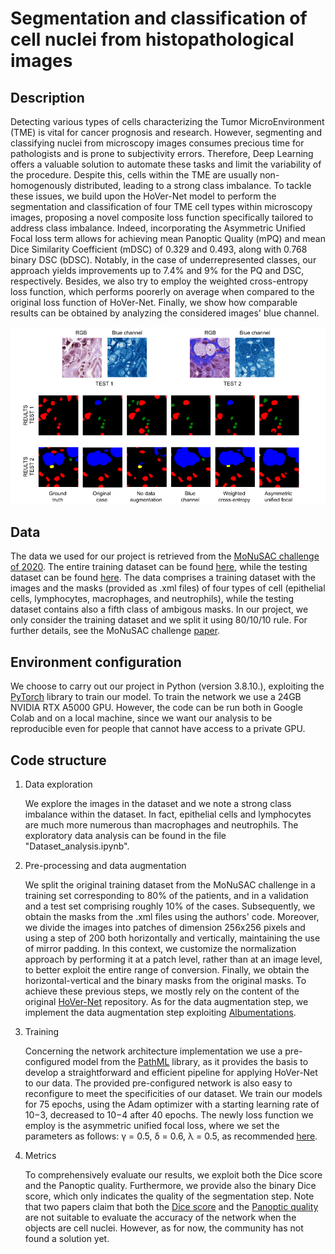 # Segmentation and classification of cell nuclei from histopathological images

## Description

Detecting various types of cells characterizing the Tumor MicroEnvironment (TME) is vital for cancer prognosis and research. However, segmenting and classifying nuclei from microscopy images consumes precious time for pathologists and is prone to subjectivity errors. Therefore, Deep Learning offers a valuable solution to automate these tasks and limit the variability of the procedure. Despite this, cells within the TME are usually non-homogenously distributed, leading to a strong class imbalance.
To tackle these issues, we build upon the HoVer-Net model to perform the segmentation and classification of four TME cell types within microscopy images, proposing a novel composite loss function specifically tailored to address class imbalance. Indeed, incorporating the Asymmetric Unified Focal loss term allows for achieving mean Panoptic Quality (mPQ) and mean Dice Similarity Coefficient (mDSC) of 0.329 and 0.493, along with 0.768 binary DSC (bDSC). Notably, in the case of underrepresented classes, our approach yields improvements up to 7.4\% and 9\% for the PQ and DSC, respectively. Besides, we also try to employ the weighted cross-entropy loss function, which performs poorerly on average when compared to the original loss function of HoVer-Net. Finally, we show how comparable results can be obtained by analyzing the considered images' blue channel.

![Comparison of the different employed loss functions using two random patches](Comparison.png)

## Data

The data we used for our project is retrieved from the [MoNuSAC challenge of 2020][1]. The entire training dataset can be found [here](https://drive.google.com/uc?id=1lxMZaAPSpEHLSxGA9KKMt_r-4S8dwLhq), while the testing dataset can be found [here](https://drive.google.com/uc?id=1G54vsOdxWY1hG7dzmkeK3r0xz9s-heyQ).
The data comprises a training dataset with the images and the masks (provided as .xml files) of four  types of cell (epithelial cells, lymphocytes, macrophages, and neutrophils), while the testing dataset contains also a fifth class of ambigous masks. In our project, we only consider the training dataset and we split it using 80/10/10 rule. For further details, see the MoNuSAC challenge [paper][1].

## Environment configuration

We choose to carry out our project in Python (version 3.8.10.), exploiting the [PyTorch][2] library to train our model. To train the network we use a 24GB NVIDIA RTX A5000 GPU. However, the code can be run both in Google Colab and on a local machine, since we want our analysis to be reproducible even for people that cannot have access to a private GPU.

## Code structure

1. Data exploration
   
   We explore the images in the dataset and we note a strong class imbalance within the dataset. In fact, epithelial cells and lymphocytes are much more numerous than macrophages and neutrophils. The exploratory data analysis can be found in the file "Dataset_analysis.ipynb".

2. Pre-processing and data augmentation

   We split the original training dataset from the MoNuSAC challenge in a training set corresponding to 80% of the patients, and in a validation and a test set comprising roughly 10% of the cases. Subsequently, we obtain the masks from the .xml files using the authors' code. Moreover, we divide the images into patches of dimension 256x256 pixels and using a step of 200 both horizontally and vertically, maintaining the use of mirror padding. In this context, we customize the normalization approach by performing it at a patch level, rather than at an image level, to better exploit the entire range of conversion. Finally, we obtain the horizontal-vertical and the binary masks from the original masks. To achieve these previous steps, we mostly rely on the content of the original [HoVer-Net][3] repository.
   As for the data augmentation step, we implement the data augmentation step exploiting [Albumentations][4].

4. Training

   Concerning the network architecture implementation we use a pre-configured model from the [PathML][5] library, as it provides the basis to develop a straightforward and efficient pipeline for applying HoVer-Net to our data. The provided pre-configured network is also easy to reconfigure to meet the specificities of our dataset. We train our models for 75 epochs, using the Adam optimizer with a starting
learning rate of 10−3, decreased to 10−4 after 40 epochs. The newly loss function we employ is the asymmetric unified focal loss, where we set the parameters as follows: γ = 0.5, δ = 0.6, λ = 0.5, as recommended [here][6].

5. Metrics

   To comprehensively evaluate our results, we exploit both the Dice score and the Panoptic quality. Furthermore, we provide also the binary Dice score, which only indicates the quality of the segmentation step. Note that two papers claim that both the [Dice score][7] and the [Panoptic quality][8] are not suitable to evaluate the accuracy of the network when the objects are cell nuclei. However, as for now, the community has not found a solution yet.

[1]: https://ieeexplore.ieee.org/document/9446924
[2]: https://arxiv.org/abs/1912.01703
[3]: https://arxiv.org/abs/1812.06499
[4]: https://arxiv.org/abs/1809.06839
[5]: https://www.medrxiv.org/content/10.1101/2021.07.07.21260138v1
[6]: https://www.sciencedirect.com/science/article/pii/S0895611121001750
[7]: https://arxiv.org/abs/1801.00868
[8]: https://www.nature.com/articles/s41598-023-35605-7
